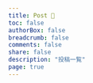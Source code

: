 ```yaml
---
title: Post 📝
toc: false
authorBox: false
breadcrumb: false
comments: false
share: false
description: "投稿一覧"
page: true
---
```


